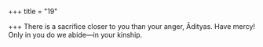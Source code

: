 +++
title = "19"

+++
There is a sacrifice closer to you than your anger, Ādityas. Have mercy! Only in you do we abide—in your kinship.